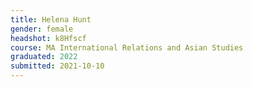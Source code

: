 ```yaml
---
title: Helena Hunt
gender: female
headshot: k8Hfscf
course: MA International Relations and Asian Studies
graduated: 2022
submitted: 2021-10-10
---
```

